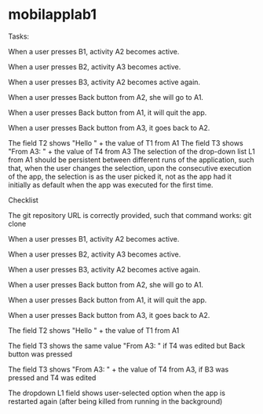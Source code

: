 # mobilapplab1

Tasks:

When a user presses B1, activity A2 becomes active.

When a user presses B2, activity A3 becomes active.

When a user presses B3, activity A2 becomes active again.

When a user presses Back button from A2, she will go to A1.

When a user presses Back button from A1, it will quit the app.

When a user presses Back button from A3, it goes back to A2.

The field T2 shows "Hello " + the value of T1 from A1
The field T3 shows "From A3: " + the value of T4 from A3
The selection of the drop-down list L1 from A1 should be persistent 
between different runs of the application, such that, when the user changes the selection,
upon the consecutive execution of the app, the selection is as the user picked it, not as the app had it initially
as default when the app was executed for the first time.

Checklist

The git repository URL is correctly provided, such that command works: git clone <url>
 
 When a user presses B1, activity A2 becomes active.
 
 When a user presses B2, activity A3 becomes active.
 
 When a user presses B3, activity A2 becomes active again.
 
 When a user presses Back button from A2, she will go to A1.
 
 When a user presses Back button from A1, it will quit the app.
 
 When a user presses Back button from A3, it goes back to A2.
 
 The field T2 shows "Hello " + the value of T1 from A1
 
 The field T3 shows the same value "From A3: " if T4 was edited but Back button was pressed
 
 The field T3 shows "From A3: " + the value of T4 from A3, if B3 was pressed and T4 was edited
 
 The dropdown L1 field shows user-selected option when the app is restarted again (after being killed from running in the background)
